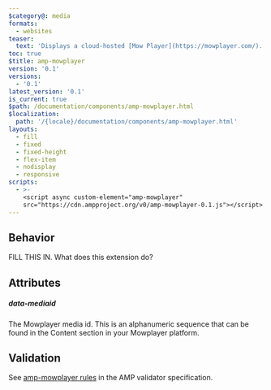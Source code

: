 ```yaml
---
$category@: media
formats:
  - websites
teaser:
  text: 'Displays a cloud-hosted [Mow Player](https://mowplayer.com/).'
toc: true
$title: amp-mowplayer
version: '0.1'
versions:
  - '0.1'
latest_version: '0.1'
is_current: true
$path: /documentation/components/amp-mowplayer.html
$localization:
  path: '/{locale}/documentation/components/amp-mowplayer.html'
layouts:
  - fill
  - fixed
  - fixed-height
  - flex-item
  - nodisplay
  - responsive
scripts:
  - >-
    <script async custom-element="amp-mowplayer"
    src="https://cdn.ampproject.org/v0/amp-mowplayer-0.1.js"></script>
---
```



<!--
Copyright 2018 The AMP HTML Authors. All Rights Reserved.

Licensed under the Apache License, Version 2.0 (the "License");
you may not use this file except in compliance with the License.
You may obtain a copy of the License at

      http://www.apache.org/licenses/LICENSE-2.0

Unless required by applicable law or agreed to in writing, software
distributed under the License is distributed on an "AS-IS" BASIS,
WITHOUT WARRANTIES OR CONDITIONS OF ANY KIND, either express or implied.
See the License for the specific language governing permissions and
limitations under the License.
-->



## Behavior

FILL THIS IN. What does this extension do?

## Attributes

##### data-mediaid

The Mowplayer media id. This is an alphanumeric sequence that can be found in the Content section in your Mowplayer platform.

## Validation

See [amp-mowplayer rules](https://github.com/ampproject/amphtml/blob/master/extensions/amp-mowplayer/validator-amp-mowplayer.protoascii) in the AMP validator specification.